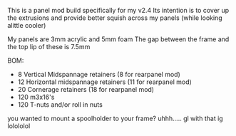 This is a panel mod build specifically for my v2.4
Its intention is to cover up the extrusions and provide better squish across my panels (while looking alittle cooler)

My panels are 3mm acrylic and 5mm foam
The gap between the frame and the top lip of these is 7.5mm

BOM:
- 8 Vertical Midspannage retainers    (8 for rearpanel mod)
- 12 Horizontal midspannage retainers (11 for rearpanel mod)
- 20 Cornerage retainers              (18 for rearpanel mod)
- 120  m3x16's
- 120  T-nuts and/or roll in nuts

you wanted to mount a spoolholder to your frame? uhhh..... gl with that ig lolololol
